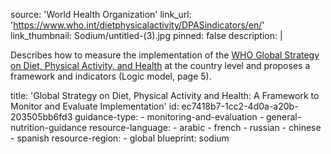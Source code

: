 source: 'World Health Organization'
link_url: 'https://www.who.int/dietphysicalactivity/DPASindicators/en/'
link_thumbnail: Sodium/untitled-(3).jpg
pinned: false
description: |
  <p>Describes how to measure the implementation of the <a href="https://www.who.int/ncds/prevention/global-strategy-diet-physical-activity-2004-goals/en/">WHO Global Strategy on Diet, Physical Activity, and Health</a> at the country level and proposes a framework and indicators (Logic model, page 5).
  </p>
title: 'Global Strategy on Diet, Physical Activity and Health: A Framework to Monitor and Evaluate Implementation'
id: ec7418b7-1cc2-4d0a-a20b-203505bb6fd3
guidance-type:
  - monitoring-and-evaluation
  - general-nutrition-guidance
resource-language:
  - arabic
  - french
  - russian
  - chinese
  - spanish
resource-region:
  - global
blueprint: sodium
